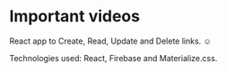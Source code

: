 # Important videos 

React app to Create, Read, Update and Delete links. ☺

Technologies used: React, Firebase and Materialize.css.


